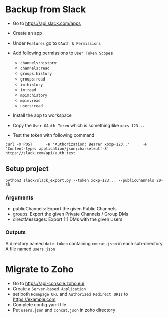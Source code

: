 # Backup from Slack
- Go to https://api.slack.com/apps
- Create an app
- Under `Features` go to `OAuth & Permissions`
- Add following permissions to `User Token Scopes`
  -  `channels:history`
  -  `channels:read`
  -  `groups:history`
  -  `groups:read`
  -  `im:history`
  -  `im:read`
  -  `mpim:history`
  -  `mpim:read`
  -  `users:read`

- Install the app to workspace
- Copy the `User OAuth Token` which is something like  `xoxs-123...`
- Test the token with following command
```angular2html
curl -X POST      -H 'Authorization: Bearer xoxp-123..'      -H 'Content-type: application/json;charset=utf-8'  https://slack.com/api/auth.test
```

## Setup project
```angular2html
python3 slack/slack_export.py --token xoxp-123... --publicChannels 20-30
```
### Arguments
- publicChannels: Export the given Public Channels
- groups: Export the given Private Channels / Group DMs
- directMessages: Export 1:1 DMs with the given users

### Outputs
A directory named `date-token` containing `concat.json` in each sub-directory
A file named `users.json`

# Migrate to Zoho
- Go to https://api-console.zoho.eu/
- Create a `Server-based Application`
- set both `Homepage URL` and `Authorized Redirect URIs` to https://example.com
- Complete config.yaml file
- Put `users.json` and `concat.json` in zoho directory







